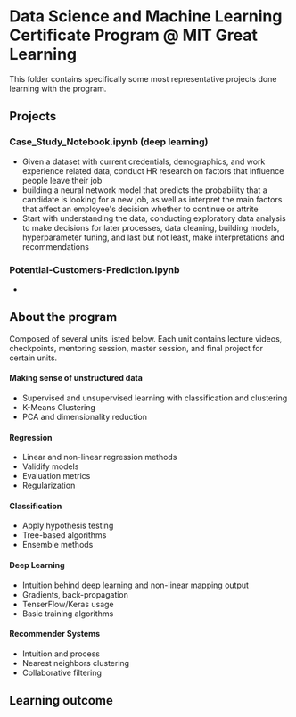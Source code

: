 # Data Science and Machine Learning Certificate Program @ MIT Great Learning

This folder contains specifically some most representative projects done learning with the program.

## Projects

### Case_Study_Notebook.ipynb (deep learning)

- Given a dataset with current credentials, demographics, and work experience related data, conduct HR research on factors that influence people leave their job
- building a neural network model that predicts the probability that a candidate is looking for a new job, as well as interpret the main factors that affect an employee's decision whether to continue or attrite
- Start with understanding the data, conducting exploratory data analysis to make decisions for later processes, data cleaning, building models, hyperparameter tuning, and last but not least, make interpretations and recommendations

### Potential-Customers-Prediction.ipynb

- 



## About the program

Composed of several units listed below. Each unit contains lecture videos, checkpoints, mentoring session, master session, and final project for certain units.

#### Making sense of unstructured data
- Supervised and unsupervised learning with classification and clustering
- K-Means Clustering
- PCA and dimensionality reduction

#### Regression
- Linear and non-linear regression methods
- Validify models
- Evaluation metrics
- Regularization

#### Classification
- Apply hypothesis testing
- Tree-based algorithms
- Ensemble methods

#### Deep Learning
- Intuition behind deep learning and non-linear mapping output
- Gradients, back-propagation
- TenserFlow/Keras usage
- Basic training algorithms

#### Recommender Systems
- Intuition and process
- Nearest neighbors clustering
- Collaborative filtering



## Learning outcome

